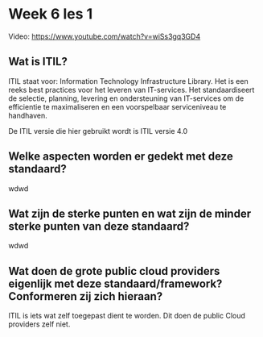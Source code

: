 <h1> Week 6 les 1 </h1>

Video: https://www.youtube.com/watch?v=wiSs3gq3GD4

<h2>Wat is ITIL?</h2>

ITIL staat voor: Information Technology Infrastructure Library. Het is een reeks best practices voor het leveren van IT-services. Het standaardiseert de selectie, planning, levering en ondersteuning van IT-services om de efficientie te maximaliseren en een voorspelbaar serviceniveau te handhaven.

De ITIL versie die hier gebruikt wordt is ITIL versie 4.0 

<h2> Welke aspecten worden er gedekt met deze standaard? </h2>

wdwd

<h2> Wat zijn de sterke punten en wat zijn de minder sterke punten van deze standaard? </h2>

wdwd

<h2> Wat doen de grote public cloud providers eigenlijk met deze standaard/framework? Conformeren zij zich hieraan? </h2>

ITIL is iets wat zelf toegepast dient te worden. Dit doen de public Cloud providers zelf niet.
